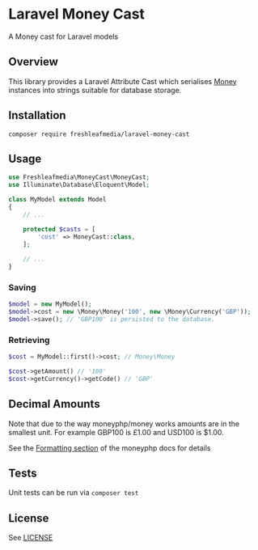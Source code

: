 # Laravel Money Cast

A Money cast for Laravel models


## Overview

This library provides a Laravel Attribute Cast which serialises [Money](https://github.com/moneyphp/money) instances into strings suitable for database storage.


## Installation

```
composer require freshleafmedia/laravel-money-cast
```

## Usage

```php
use Freshleafmedia\MoneyCast\MoneyCast;
use Illuminate\Database\Eloquent\Model;

class MyModel extends Model
{
    // ...

    protected $casts = [
        'cost' => MoneyCast::class,
    ];
    
    // ...
}
```

### Saving

```php
$model = new MyModel();
$model->cost = new \Money\Money('100', new \Money\Currency('GBP'));
$model->save(); // 'GBP100' is persisted to the database.
```

### Retrieving

```php
$cost = MyModel::first()->cost; // Money\Money

$cost->getAmount() // '100'
$cost->getCurrency()->getCode() // 'GBP'
```

## Decimal Amounts

Note that due to the way moneyphp/money works amounts are in the smallest unit.
For example GBP100 is £1.00 and USD100 is $1.00.

See the [Formatting section](https://www.moneyphp.org/en/stable/features/formatting.html) of the moneyphp docs for details

## Tests

Unit tests can be run via `composer test`


## License

See [LICENSE](LICENSE)
